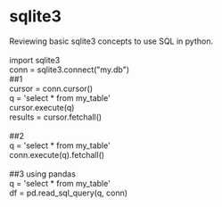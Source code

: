 # sqlite3

Reviewing basic sqlite3 concepts to use SQL in python.<br />
<br />
import sqlite3 <br/>
conn = sqlite3.connect("my.db") <br />
##1<br />
cursor = conn.cursor()<br />
q = 'select * from my_table'<br />
cursor.execute(q)<br />
results = cursor.fetchall()<br />
<br />
##2<br />
q = 'select * from my_table'<br />
conn.execute(q).fetchall()<br />
<br />
##3 using pandas<br />
q = 'select * from my_table'<br />
df = pd.read_sql_query(q, conn)<br />
